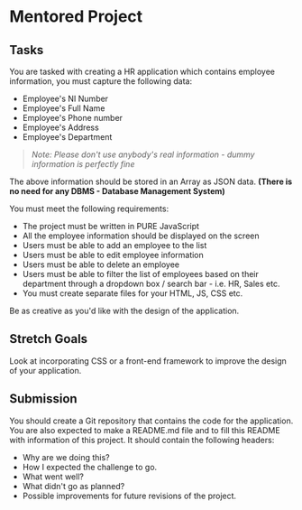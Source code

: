 # Mentored Project

## Tasks

You are tasked with creating a HR application which contains employee information, you must capture the following data: 

* Employee's NI Number
* Employee's Full Name
* Employee's Phone number
* Employee's Address
* Employee's Department

> *Note: Please don't use anybody's real information - dummy information is perfectly fine* 

The above information should be stored in an Array as JSON data. **(There is no need for any DBMS - Database Management System)**

You must meet the following requirements: 
* The project must be written in PURE JavaScript
* All the employee information should be displayed on the screen
* Users must be able to add an employee to the list
* Users must be able to edit employee information 
* Users must be able to delete an employee
* Users must be able to filter the list of employees based on their department through a dropdown box / search bar - i.e. HR, Sales etc.
* You must create separate files for your HTML, JS, CSS etc. 

Be as creative as you'd like with the design of the application. 

## Stretch Goals

Look at incorporating CSS or a front-end framework to improve the design of your application.

## Submission 

You should create a Git repository that contains the code for the application. 
You are also expected to make a README.md file and to fill this README with information of this project. 
It should contain the following headers:

* Why are we doing this?
* How I expected the challenge to go. 
* What went well?
* What didn't go as planned?
* Possible improvements for future revisions of the project. 
